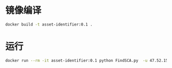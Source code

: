 # 镜像编译

```sh
docker build -t asset-identifier:0.1 .
```

# 运行

```sh
docker run --rm -it asset-identifier:0.1 python FindSCA.py  -u 47.52.157.248
```
